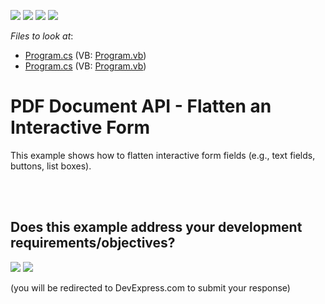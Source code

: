 <!-- default badges list -->
![](https://img.shields.io/endpoint?url=https://codecentral.devexpress.com/api/v1/VersionRange/128595535/24.2.1%2B)
[![](https://img.shields.io/badge/Open_in_DevExpress_Support_Center-FF7200?style=flat-square&logo=DevExpress&logoColor=white)](https://supportcenter.devexpress.com/ticket/details/T446039)
[![](https://img.shields.io/badge/📖_How_to_use_DevExpress_Examples-e9f6fc?style=flat-square)](https://docs.devexpress.com/GeneralInformation/403183)
[![](https://img.shields.io/badge/💬_Leave_Feedback-feecdd?style=flat-square)](#does-this-example-address-your-development-requirementsobjectives)
<!-- default badges end -->
<!-- default file list -->
*Files to look at*:

* [Program.cs](./CS/FlattenInteractiveForm/Program.cs) (VB: [Program.vb](./VB/FlattenInteractiveForm/Program.vb))
* [Program.cs](./CS/FlattenInteractiveForm/Program.cs) (VB: [Program.vb](./VB/FlattenInteractiveForm/Program.vb))
<!-- default file list end -->
# PDF Document API - Flatten an Interactive Form  


This example shows how to flatten interactive form fields (e.g., text fields, buttons, list boxes). <br><br>

<br/>


<!-- feedback -->
## Does this example address your development requirements/objectives?

[<img src="https://www.devexpress.com/support/examples/i/yes-button.svg"/>](https://www.devexpress.com/support/examples/survey.xml?utm_source=github&utm_campaign=pdf-document-api-flatten-interactive-form&~~~was_helpful=yes) [<img src="https://www.devexpress.com/support/examples/i/no-button.svg"/>](https://www.devexpress.com/support/examples/survey.xml?utm_source=github&utm_campaign=pdf-document-api-flatten-interactive-form&~~~was_helpful=no)

(you will be redirected to DevExpress.com to submit your response)
<!-- feedback end -->
